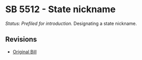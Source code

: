 # SB 5512 - State nickname
*Status: Prefiled for introduction.*
Designating a state nickname.

## Revisions
* [Original Bill](1/)